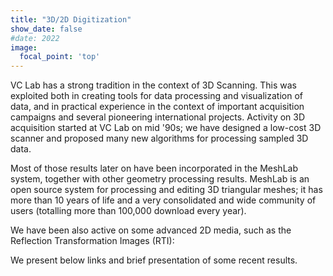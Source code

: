 ```yaml
---
title: "3D/2D Digitization"
show_date: false
#date: 2022
image:
  focal_point: 'top'
---
```


VC Lab has a strong tradition in the context of 3D Scanning. This was exploited both in creating tools for data processing and visualization of data, and in practical experience in the context of important acquisition campaigns and several pioneering international projects. Activity on 3D acquisition started at VC Lab on mid '90s; we have designed a low-cost 3D scanner and proposed many new algorithms for processing sampled 3D data.

Most of those results later on have been incorporated in the MeshLab system, together with other geometry processing results. MeshLab is an open source system for processing and editing 3D triangular meshes; it has more than 10 years of life and a very consolidated and wide community of users (totalling more than 100,000 download every year).

We have been also active on some advanced 2D media, such as the Reflection Transformation Images (RTI):

We present below links and brief presentation of some recent results.